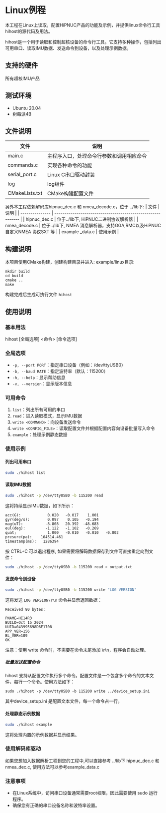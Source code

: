 # 	Linux例程

本工程在Linux上读取，配置HiPNUC产品的功能及示例，并提供linux命令行工具hihost的源代码及用法。

hihost是一个用于读取和控制超核设备的命令行工具。它支持多种操作，包括列出可用串口、读取IMU数据、发送命令到设备，以及处理示例数据。

## 支持的硬件

 所有超核IMU产品

## 测试环境
- Ubuntu 20.04 
- 树莓派4B

## 文件说明

| 文件           | 说明                                     |
| -------------- | ---------------------------------------- |
| main.c         | 主程序入口，处理命令行参数和调用相应命令 |
| commands.c     | 实现各种命令的功能                       |
| serial_port.c  | Linux C串口驱动封装                      |
| log            | log组件                                  |
| CMakeLists.txt | CMake构建配置文件                        |

另外本工程依赖解码库hipnuc_dec.c 和 nmea_decode.c，位于 ../lib下:
| 文件            | 说明                                                         |
| --------------- | ------------------------------------------------------------ |
| hipnuc_dec.c    | 位于../lib下, HiPNUC二进制协议解析器                         |
| nmea_decode.c   | 位于../lib下, NMEA 消息解析器，支持GGA,RMC以及HiPNUC自定义NMEA 协议SXT 等 |
| example _data.c | 使用示例                                                     |


## 构建说明

本项目使用CMake构建，创建构建目录并进入: example/linux目录:

```
mkdir build
cd build
cmake ..
make
```

构建完成后生成可执行文件 `hihost` 

## 使用说明

### 基本用法

hihost [全局选项] <命令> [命令选项]

### 全局选项

- `-p, --port PORT`：指定串口设备（例如：/dev/ttyUSB0）
- `-b, --baud RATE`：指定波特率（默认：115200）
- `-h, --help`：显示帮助信息
- `-v, --version`：显示版本信息

### 可用命令

1. `list`：列出所有可用的串口
2. `read`：进入读取模式，显示IMU数据
3. `write <COMMAND>`：向设备发送命令
4. `write <CONFIG_FILE>`：读取配置文件并根据配置内容向设备批量写入命令
5. `example`：处理示例静态数据

### 使用示例

#### 列出可用串口
```sh
sudo ./hihost list
```

#### 读取IMU数据

```sh
sudo ./hihost -p /dev/ttyUSB0 -b 115200 read
```

这将持续显示IMU数据，如下所示：

```
acc(G):            0.020   -0.017    1.001
gyr(deg/s):        0.097    0.105   -0.194
mag(uT):          -8.808   20.392  -48.683
eul(deg):         -1.122   -1.102   -0.269
quat;              1.000   -0.010   -0.010   -0.002
presure(pa):    104514.461
timestamp(ms):   1286394
```

按 CTRL+C 可以退出程序, 如果需要将解码数据保存到文件可直接重定向到文件：

```sh
sudo ./hihost -p /dev/ttyUSB0 -b 115200 read > output.txt
```

#### 发送命令到设备
```sh
sudo ./hihost -p /dev/ttyUSB0 -b 115200 write "LOG VERSION"
```

这将发送 `LOG VERSION\r\n` 命令并显示返回数据：
```
Received 80 bytes:

PNAME=HI14R3
BUILD=Oct 15 2024
UUID=043995698D6E1708
APP_VER=156
BL_VER=109
OK
```
注意：使用 write 命令时，不需要在命令末尾添加 \r\n，程序会自动处理。

##### 批量发送配置命令

 hihost 支持从配置文件执行多个命令。配置文件是一个包含多个命令的文本文件，每行一个命令。使用方法如下：

```
sudo ./hihost -p /dev/ttyUSB0 -b 115200 write ../device_setup.ini
```

其中device_setup.ini 是配置文本文件，每一个命令占一行。

#### 处理静态示例数据
```sh
sudo ./hihost example
```
这将处理内置的示例数据并显示结果。

### 使用解码库驱动

如果您想加入数据解析工程到您的工程中,可以直接参考 ../lib下 hipnuc_dec.c 和 nmea_dec.c,  使用方法可以参考example_data.c

### 注意事项

* 在Linux系统中，访问串口设备通常需要root权限，因此需要使用 sudo 运行程序。
* 确保您有正确的串口设备名称和波特率设置。
